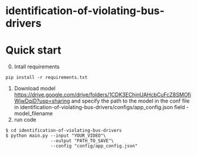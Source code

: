 # identification-of-violating-bus-drivers


# Quick start
0. Intall requirements<br>
```
pip install -r requirements.txt
```
1. Download model https://drive.google.com/drive/folders/1CDK3EChjnUAHcbCuFcZ8SMOfiWjwDqiD?usp=sharing
and specify the path to the model in the conf file in identification-of-violating-bus-drivers/configs/app_config.json field - model_filename
2. run code<br>
```
$ cd identification-of-violating-bus-drivers
$ python main.py --input "YOUR_VIDEO"\
                 --output "PATH_TO_SAVE"\
                 --config "config/app_config.json"
``` 